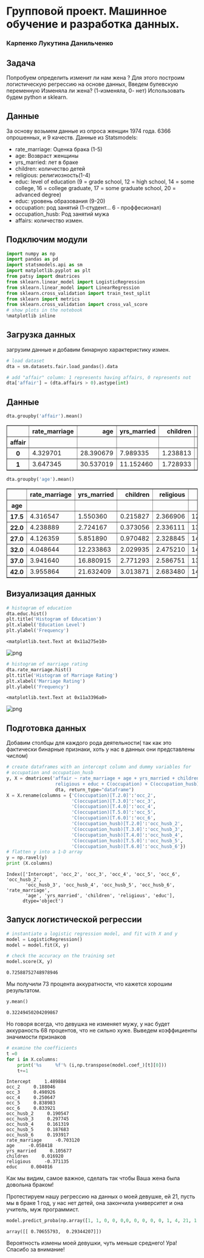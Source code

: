 
# Групповой проект. Машинное обучение и разработка данных.
### Карпенко Лукутина Данильченко
## Задача
Попробуем определить изменит ли нам жена ? Для этого построим логистическую регрессию на основе данных, Введем булевскую переменную Изменяла ли жена? (1-изменяла, 0- нет)
Использовать будем python и  sklearn.

## Данные

За основу возьмем данные из опроса женщин 1974 года.
6366 опрошенных, и 9 качеств. Данные из Statsmodels:
  * rate_marriage: Оценка брака (1-5)
  * age: Возвраст женщины
  * yrs_married: лет в браке
  * children: количество детей
  * religious: религиозность(1-4)
  * educ: level of education (9 = grade school, 12 = high school, 14 = some college, 16 = college graduate, 17 = some graduate school, 20 = advanced degree)
  * educ: уровень образования (9-20)
  * occupation: род занятий (1-студент... 6 - проффесионал)
  * occupation_husb: Род занятий мужа
  * affairs: количество измен.
## Подключим модули


```python
import numpy as np
import pandas as pd
import statsmodels.api as sm
import matplotlib.pyplot as plt
from patsy import dmatrices
from sklearn.linear_model import LogisticRegression
from sklearn.linear_model import LinearRegression
from sklearn.cross_validation import train_test_split
from sklearn import metrics
from sklearn.cross_validation import cross_val_score
# show plots in the notebook
%matplotlib inline
```

## Загрузка данных
загрузим данные и добавим бинарную характеристику измен.



```python
# load dataset
dta = sm.datasets.fair.load_pandas().data

# add "affair" column: 1 represents having affairs, 0 represents not
dta['affair'] = (dta.affairs > 0).astype(int)
```

## Данные


```python
dta.groupby('affair').mean()
```




<div>
<table border="1" class="dataframe">
  <thead>
    <tr style="text-align: right;">
      <th></th>
      <th>rate_marriage</th>
      <th>age</th>
      <th>yrs_married</th>
      <th>children</th>
      <th>religious</th>
      <th>educ</th>
      <th>occupation</th>
      <th>occupation_husb</th>
      <th>affairs</th>
    </tr>
    <tr>
      <th>affair</th>
      <th></th>
      <th></th>
      <th></th>
      <th></th>
      <th></th>
      <th></th>
      <th></th>
      <th></th>
      <th></th>
    </tr>
  </thead>
  <tbody>
    <tr>
      <th>0</th>
      <td>4.329701</td>
      <td>28.390679</td>
      <td>7.989335</td>
      <td>1.238813</td>
      <td>2.504521</td>
      <td>14.322977</td>
      <td>3.405286</td>
      <td>3.833758</td>
      <td>0.000000</td>
    </tr>
    <tr>
      <th>1</th>
      <td>3.647345</td>
      <td>30.537019</td>
      <td>11.152460</td>
      <td>1.728933</td>
      <td>2.261568</td>
      <td>13.972236</td>
      <td>3.463712</td>
      <td>3.884559</td>
      <td>2.187243</td>
    </tr>
  </tbody>
</table>
</div>




```python
dta.groupby('age').mean()
```




<div>
<table border="1" class="dataframe">
  <thead>
    <tr style="text-align: right;">
      <th></th>
      <th>rate_marriage</th>
      <th>yrs_married</th>
      <th>children</th>
      <th>religious</th>
      <th>educ</th>
      <th>occupation</th>
      <th>occupation_husb</th>
      <th>affairs</th>
      <th>affair</th>
    </tr>
    <tr>
      <th>age</th>
      <th></th>
      <th></th>
      <th></th>
      <th></th>
      <th></th>
      <th></th>
      <th></th>
      <th></th>
      <th></th>
    </tr>
  </thead>
  <tbody>
    <tr>
      <th>17.5</th>
      <td>4.316547</td>
      <td>1.550360</td>
      <td>0.215827</td>
      <td>2.366906</td>
      <td>12.589928</td>
      <td>2.899281</td>
      <td>3.115108</td>
      <td>0.645324</td>
      <td>0.093525</td>
    </tr>
    <tr>
      <th>22.0</th>
      <td>4.238889</td>
      <td>2.724167</td>
      <td>0.373056</td>
      <td>2.336111</td>
      <td>13.911667</td>
      <td>3.261111</td>
      <td>3.486667</td>
      <td>0.928274</td>
      <td>0.225556</td>
    </tr>
    <tr>
      <th>27.0</th>
      <td>4.126359</td>
      <td>5.851890</td>
      <td>0.970482</td>
      <td>2.328845</td>
      <td>14.660798</td>
      <td>3.503884</td>
      <td>3.959089</td>
      <td>0.819545</td>
      <td>0.327809</td>
    </tr>
    <tr>
      <th>32.0</th>
      <td>4.048644</td>
      <td>12.233863</td>
      <td>2.029935</td>
      <td>2.475210</td>
      <td>14.333957</td>
      <td>3.498597</td>
      <td>4.062675</td>
      <td>0.548795</td>
      <td>0.397568</td>
    </tr>
    <tr>
      <th>37.0</th>
      <td>3.941640</td>
      <td>16.880915</td>
      <td>2.771293</td>
      <td>2.586751</td>
      <td>13.960568</td>
      <td>3.484227</td>
      <td>4.045741</td>
      <td>0.448880</td>
      <td>0.425868</td>
    </tr>
    <tr>
      <th>42.0</th>
      <td>3.955864</td>
      <td>21.632409</td>
      <td>3.013871</td>
      <td>2.683480</td>
      <td>14.104666</td>
      <td>3.543506</td>
      <td>4.095839</td>
      <td>0.348074</td>
      <td>0.385876</td>
    </tr>
  </tbody>
</table>
</div>



## Визуализация данных


```python
# histogram of education
dta.educ.hist()
plt.title('Histogram of Education')
plt.xlabel('Education Level')
plt.ylabel('Frequency')
```




    <matplotlib.text.Text at 0x11a275e10>




![png](output_9_1.png)



```python
# histogram of marriage rating
dta.rate_marriage.hist()
plt.title('Histogram of Marriage Rating')
plt.xlabel('Marriage Rating')
plt.ylabel('Frequency')
```




    <matplotlib.text.Text at 0x11a3396a0>




![png](output_10_1.png)


## Подготовка данных
Добавим столбцы для каждого рода деятельности( так как это фактически бинарные признаки, хоть у нас в данных они представлены числом)


```python
# create dataframes with an intercept column and dummy variables for
# occupation and occupation_husb
y, X = dmatrices('affair ~ rate_marriage + age + yrs_married + children + \
                  religious + educ + C(occupation) + C(occupation_husb)',
                  dta, return_type="dataframe")
X = X.rename(columns = {'C(occupation)[T.2.0]':'occ_2',
                        'C(occupation)[T.3.0]':'occ_3',
                        'C(occupation)[T.4.0]':'occ_4',
                        'C(occupation)[T.5.0]':'occ_5',
                        'C(occupation)[T.6.0]':'occ_6',
                        'C(occupation_husb)[T.2.0]':'occ_husb_2',
                        'C(occupation_husb)[T.3.0]':'occ_husb_3',
                        'C(occupation_husb)[T.4.0]':'occ_husb_4',
                        'C(occupation_husb)[T.5.0]':'occ_husb_5',
                        'C(occupation_husb)[T.6.0]':'occ_husb_6'})
# flatten y into a 1-D array
y = np.ravel(y)
print (X.columns)

```

    Index(['Intercept', 'occ_2', 'occ_3', 'occ_4', 'occ_5', 'occ_6', 'occ_husb_2',
           'occ_husb_3', 'occ_husb_4', 'occ_husb_5', 'occ_husb_6', 'rate_marriage',
           'age', 'yrs_married', 'children', 'religious', 'educ'],
          dtype='object')


## Запуск логистической регрессии


```python
# instantiate a logistic regression model, and fit with X and y
model = LogisticRegression()
model = model.fit(X, y)

# check the accuracy on the training set
model.score(X, y)
```




    0.72588752748978946



Мы получили 73 процента аккуратности, что кажется хорошим результатом.


```python
y.mean()
```




    0.32249450204209867



Но говоря всегда, что девушка не изменяет мужу, у нас будет аккураность 68 процентов, что не сильно хуже.
Выведем коэффициенты значимости признаков


```python
# examine the coefficients
t =0
for i in X.columns:
    print('%s     %f'% (i,np.transpose(model.coef_)[t][0]))
    t+=1
```

    Intercept     1.489884
    occ_2     0.188046
    occ_3     0.498926
    occ_4     0.250647
    occ_5     0.838983
    occ_6     0.833921
    occ_husb_2     0.190547
    occ_husb_3     0.297745
    occ_husb_4     0.161319
    occ_husb_5     0.187683
    occ_husb_6     0.193917
    rate_marriage     -0.703120
    age     -0.058418
    yrs_married     0.105677
    children     0.016920
    religious     -0.371135
    educ     0.004016


Как мы видим, самое важное, сделать так чтобы Ваша жена была довольна браком!

Протестируем нашу регрессию на данных о моей девушке, ей 21, пусть мы в браке 1 год, у нас нет детей, она закончила университет и она учитель, муж программист.


```python
model.predict_proba(np.array([1, 1, 0, 0, 0,0, 0, 0, 0, 0, 1, 4, 21, 1, 0, 1,16]).reshape(1,-1))

```




    array([[ 0.70655793,  0.29344207]])



Вероятность измены моей девушки, чуть меньше среднего! Ура!
Спасибо за внимание!
